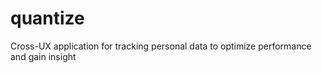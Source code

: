 # quantize
Cross-UX application for tracking personal data to optimize performance and gain insight
